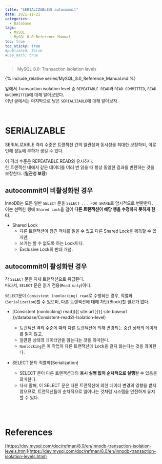 ```yaml
---
title: "SERIALIZABLE과 autocommit"
date: 2021-11-21
categories:
  - Database
tags:
  - MySQL
  - MySQL 8.0 Reference Manual
toc: true
toc_sticky: true
#published: false
#use_math: true
---
```

> MySQL 8.0: Transaction Isolation levels

{% include_relative series/MySQL_8.0_Reference_Manual.md %}

앞에서 Transaction isolation level 중 `REPEATABLE READ`와 `READ COMMITTED`, `READ UNCOMMITTED`에 대해 알아보았다.  
이번 글에서는 마지막으로 남은 `SERIALIZABLE`에 대해 알아보자.

<br>

# SERIALIZABLE

SERIALIZABLE 격리 수준은 트랜잭션 간의 일관성과 동시성을 최대한 보장하되, 이로 인해 성능에 부하가 생길 수 있다.

이 격리 수준은 REPEATABLE READ와 유사하다.  
한 트랜잭션 내에서 같은 데이터를 여러 번 읽을 때 항상 동일한 결과를 반환하는 것을 보장한다. (**일관성 보장**)

## autocommit이 비활성화된 경우
InnoDB는 모든 일반 `SELECT` 문을 `SELECT ... FOR SHARE`로 암시적으로 변환한다.  
이는 선택한 행에 `Shared Lock`을 걸어 **다른 트랜잭션이 해당 행을 수정하지 못하게 한다**.

- Shared Lock
  - 다른 트랜잭션이 잠긴 객체를 읽을 수 있고 다른 Shared Lock을 획득할 수 있지만, 
  - 쓰기는 할 수 없도록 하는 Lock이다. 
  - Exclusive Lock의 반대 개념.

## autocommit이 활성화된 경우
각 `SELECT` 문은 자체 트랜잭션으로 취급된다.  
따라서, `SELECT` 문은 읽기 전용(`Read only`)이다.  

`SELECT`문이 `Consistent (nonlocking) read`로 수행되는 경우,
직렬화(`Serialization`)할 수 있으며, 다른 트랜잭션에 대해 차단(Block)할 필요가 없다.

- [Consistent (nonlocking) read]({{ site.url }}{{ site.baseurl }}/database/Consistent-read와-Isolation-level)
  - 트랜잭션 격리 수준에 따라 다른 트랜잭션에 의해 변경되는 중간 상태의 데이터를 읽지 않고, 
  - 일관된 상태의 데이터만을 읽는다는 것을 의미한다. 
  - `Nonlocking`은 이 작업이 다른 트랜잭션에 Lock을 걸지 않는다는 것을 의미한다.

- SELECT 문의 직렬화(Serialization)
  - SELECT 문이 다른 트랜잭션과의 **동시 실행 없이 순차적으로 실행**될 수 있음을 의미한다. 
  - 다시 말해, 이 SELECT 문은 다른 트랜잭션에 의한 데이터 변경의 영향을 받지 않으므로, 트랜잭션들이 순차적으로 일어나는 것처럼 시스템을 안전하게 유지할 수 있다.

<br>
<br>

# References

[https://dev.mysql.com/doc/refman/8.0/en/innodb-transaction-isolation-levels.html](https://dev.mysql.com/doc/refman/8.0/en/innodb-transaction-isolation-levels.html)  